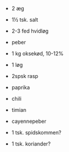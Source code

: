 - 2 æg
- 1½ tsk. salt
- 2-3 fed hvidløg
- peber
- 1 kg oksekød, 10-12%
- 1 løg
- 2spsk rasp

- paprika
- chili
- timian
- cayennepeber

- 1 tsk. spidskommen?
- 1 tsk. koriander?
